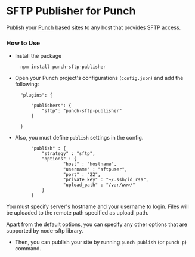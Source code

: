 # SFTP Publisher for Punch 

Publish your [Punch](http://laktek.github.com/punch) based sites to any host that provides SFTP access.

### How to Use 

* Install the package
	
		npm install punch-sftp-publisher

* Open your Punch project's configurations (`config.json`) and add the following:

		"plugins": {

			"publishers": {
				"sftp": "punch-sftp-publisher" 
			}

		}

* Also, you must define `publish` settings in the config. 

			"publish" : {
				"strategy" : "sftp",
				"options" : {
						"host" : "hostname",
						"username" : "sftpuser",
						"port" : "22",
						"private_key" : "~/.ssh/id_rsa",
						"upload_path" : "/var/www/"
				}
			}

You must specify server's hostname and your username to login. Files will be uploaded to the remote path specified as upload_path.

Apart from the default options, you can specify any other options that are supported by node-sftp library.

* Then, you can publish your site by running `punch publish` (or `punch p`) command.

